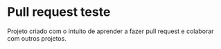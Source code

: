 # Pull request teste

Projeto criado com o intuito de aprender a fazer pull request e colaborar com outros projetos.


